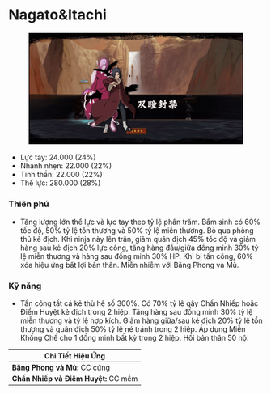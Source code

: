 # Nagato\&Itachi

<figure><img src="../../.gitbook/assets/Nagato_26_Itachi_S.Atk_.gif" alt=""><figcaption></figcaption></figure>

* Lực tay: 24.000 (24%)
* Nhanh nhẹn: 22.000 (22%)
* Tinh thần: 22.000 (22%)
* Thể lực: 280.000 (28%)

### Thiên phú

* Tăng lượng lớn thể lực và lực tay theo tỷ lệ phần trăm. Bẩm sinh có 60% tốc độ, 50% tỷ lệ tổn thương và 50% tỷ lệ miễn thương. Bỏ qua phòng thủ kẻ địch. Khi ninja này lên trận, giảm quân địch 45% tốc độ và giảm hàng sau kẻ địch 20% lực công, tăng hàng đầu/giữa đồng minh 30% tỷ lệ miễn thương và hàng sau đồng minh 30% HP. Khi bị tấn công, 60% xóa hiệu ứng bất lợi bản thân. Miễn nhiễm với Băng Phong và Mù.

### Kỹ năng

* Tấn công tất cả kẻ thù hệ số 300%. Có 70% tỷ lệ gây Chấn Nhiếp hoặc Điểm Huyệt kẻ địch trong 2 hiệp. Tăng hàng sau đồng minh 30% tỷ lệ miễn thương và tỷ lệ hợp kích. Giảm hàng giữa/sau kẻ địch 20% tỷ lệ tổn thương và quân địch 50% tỷ lệ né tránh trong 2 hiệp. Áp dụng Miễn Khống Chế cho 1 đồng minh bất kỳ trong 2 hiệp. Hồi bản thân 50 nộ.

| Chi Tiết Hiệu Ứng                    |
| ------------------------------------ |
| **Băng Phong và Mù:** CC cứng        |
| **Chấn Nhiếp và Điểm Huyệt:** CC mềm |
